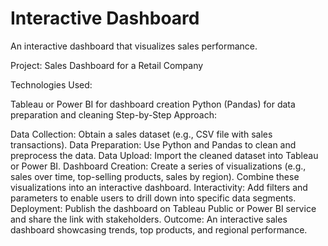 # Interactive Dashboard
An interactive dashboard that visualizes sales performance.

Project: Sales Dashboard for a Retail Company

Technologies Used:

Tableau or Power BI for dashboard creation
Python (Pandas) for data preparation and cleaning
Step-by-Step Approach:

Data Collection:
Obtain a sales dataset (e.g., CSV file with sales transactions).
Data Preparation:
Use Python and Pandas to clean and preprocess the data.
Data Upload:
Import the cleaned dataset into Tableau or Power BI.
Dashboard Creation:
Create a series of visualizations (e.g., sales over time, top-selling products, sales by region).
Combine these visualizations into an interactive dashboard.
Interactivity:
Add filters and parameters to enable users to drill down into specific data segments.
Deployment:
Publish the dashboard on Tableau Public or Power BI service and share the link with stakeholders.
Outcome: An interactive sales dashboard showcasing trends, top products, and regional performance.
